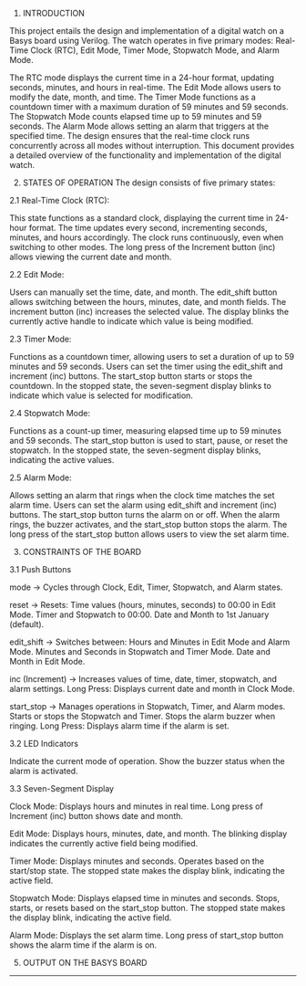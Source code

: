 1. INTRODUCTION
   
This project entails the design and implementation of a digital watch on a Basys board using Verilog. The watch operates in five primary modes: Real-Time Clock (RTC), Edit Mode, Timer Mode, Stopwatch Mode, and Alarm Mode.

The RTC mode displays the current time in a 24-hour format, updating seconds, minutes, and hours in real-time.
The Edit Mode allows users to modify the date, month, and time.
The Timer Mode functions as a countdown timer with a maximum duration of 59 minutes and 59 seconds.
The Stopwatch Mode counts elapsed time up to 59 minutes and 59 seconds.
The Alarm Mode allows setting an alarm that triggers at the specified time.
The design ensures that the real-time clock runs concurrently across all modes without interruption. This document provides a detailed overview of the functionality and implementation of the digital watch.

2. STATES OF OPERATION
The design consists of five primary states:

2.1 Real-Time Clock (RTC):

This state functions as a standard clock, displaying the current time in 24-hour format.
The time updates every second, incrementing seconds, minutes, and hours accordingly.
The clock runs continuously, even when switching to other modes.
The long press of the Increment button (inc) allows viewing the current date and month.

2.2 Edit Mode:

Users can manually set the time, date, and month.
The edit_shift button allows switching between the hours, minutes, date, and month fields.
The increment button (inc) increases the selected value.
The display blinks the currently active handle to indicate which value is being modified.

2.3 Timer Mode:

Functions as a countdown timer, allowing users to set a duration of up to 59 minutes and 59 seconds.
Users can set the timer using the edit_shift and increment (inc) buttons.
The start_stop button starts or stops the countdown.
In the stopped state, the seven-segment display blinks to indicate which value is selected for modification.

2.4 Stopwatch Mode:

Functions as a count-up timer, measuring elapsed time up to 59 minutes and 59 seconds.
The start_stop button is used to start, pause, or reset the stopwatch.
In the stopped state, the seven-segment display blinks, indicating the active values.

2.5 Alarm Mode:

Allows setting an alarm that rings when the clock time matches the set alarm time.
Users can set the alarm using edit_shift and increment (inc) buttons.
The start_stop button turns the alarm on or off.
When the alarm rings, the buzzer activates, and the start_stop button stops the alarm.
The long press of the start_stop button allows users to view the set alarm time.

3. CONSTRAINTS OF THE BOARD

3.1 Push Buttons

mode → Cycles through Clock, Edit, Timer, Stopwatch, and Alarm states.

reset → Resets:
Time values (hours, minutes, seconds) to 00:00 in Edit Mode.
Timer and Stopwatch to 00:00.
Date and Month to 1st January (default).

edit_shift → Switches between:
Hours and Minutes in Edit Mode and Alarm Mode.
Minutes and Seconds in Stopwatch and Timer Mode.
Date and Month in Edit Mode.

inc (Increment) → Increases values of time, date, timer, stopwatch, and alarm settings.
Long Press: Displays current date and month in Clock Mode.

start_stop → Manages operations in Stopwatch, Timer, and Alarm modes.
Starts or stops the Stopwatch and Timer.
Stops the alarm buzzer when ringing.
Long Press: Displays alarm time if the alarm is set.

3.2 LED Indicators

Indicate the current mode of operation.
Show the buzzer status when the alarm is activated.

3.3 Seven-Segment Display

Clock Mode:
Displays hours and minutes in real time.
Long press of Increment (inc) button shows date and month.

Edit Mode:
Displays hours, minutes, date, and month.
The blinking display indicates the currently active field being modified.

Timer Mode:
Displays minutes and seconds.
Operates based on the start/stop state.
The stopped state makes the display blink, indicating the active field.

Stopwatch Mode:
Displays elapsed time in minutes and seconds.
Stops, starts, or resets based on the start_stop button.
The stopped state makes the display blink, indicating the active field.

Alarm Mode:
Displays the set alarm time.
Long press of start_stop button shows the alarm time if the alarm is on.

5. OUTPUT ON THE BASYS BOARD
--------------------------------------------------------

